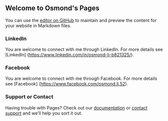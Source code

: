 ## Welcome to Osmond's Pages

You can use the [editor on GitHub](https://github.com/osmondli/osmondli.github.io/edit/master/index.md) to maintain and preview the content for your website in Markdown files.

### Linkedln 

You are welcome to connect with me through Linkedln. 
For more details see [Linkedln] (https://www.linkedin.com/in/osmond-li-b821325/).

### Facebook 

You are welcome to connect with me through Facebook. 
For more details see [Facebook] (https://www.facebook.com/osmond.li.52).

### Support or Contact

Having trouble with Pages? Check out our [documentation](https://help.github.com/categories/github-pages-basics/) or [contact support](https://github.com/contact) and we’ll help you sort it out.
